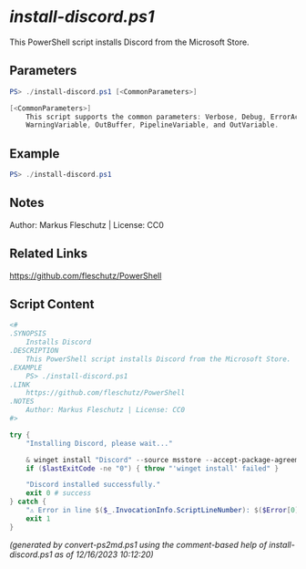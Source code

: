 *install-discord.ps1*
================

This PowerShell script installs Discord from the Microsoft Store.

Parameters
----------
```powershell
PS> ./install-discord.ps1 [<CommonParameters>]

[<CommonParameters>]
    This script supports the common parameters: Verbose, Debug, ErrorAction, ErrorVariable, WarningAction, 
    WarningVariable, OutBuffer, PipelineVariable, and OutVariable.
```

Example
-------
```powershell
PS> ./install-discord.ps1

```

Notes
-----
Author: Markus Fleschutz | License: CC0

Related Links
-------------
https://github.com/fleschutz/PowerShell

Script Content
--------------
```powershell
<#
.SYNOPSIS
	Installs Discord
.DESCRIPTION
	This PowerShell script installs Discord from the Microsoft Store.
.EXAMPLE
	PS> ./install-discord.ps1
.LINK
	https://github.com/fleschutz/PowerShell
.NOTES
	Author: Markus Fleschutz | License: CC0
#>

try {
	"Installing Discord, please wait..."

	& winget install "Discord" --source msstore --accept-package-agreements --accept-source-agreements
	if ($lastExitCode -ne "0") { throw "'winget install' failed" }

	"Discord installed successfully."
	exit 0 # success
} catch {
	"⚠️ Error in line $($_.InvocationInfo.ScriptLineNumber): $($Error[0])"
	exit 1
}
```

*(generated by convert-ps2md.ps1 using the comment-based help of install-discord.ps1 as of 12/16/2023 10:12:20)*
